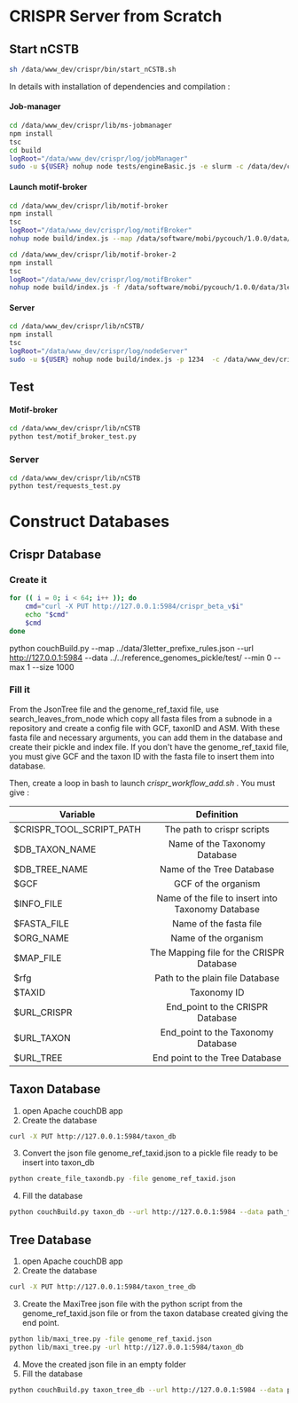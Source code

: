 # CRISPR Server from Scratch

## Start nCSTB
```sh
sh /data/www_dev/crispr/bin/start_nCSTB.sh
```

In details with installation of dependencies and compilation :
#### Job-manager
```sh
cd /data/www_dev/crispr/lib/ms-jobmanager
npm install
tsc
cd build
logRoot="/data/www_dev/crispr/log/jobManager"
sudo -u ${USER} nohup node tests/engineBasic.js -e slurm -c /data/dev/crispr/tmp -a 192.168.117.151 -p 2129 -k 1234 -b ../../jobmanager.conf > $logRoot.log 2> $logRoot.err &
```

#### Launch motif-broker
```sh
cd /data/www_dev/crispr/lib/motif-broker
npm install
tsc
logRoot="/data/www_dev/crispr/log/motifBroker"
nohup node build/index.js --map /data/software/mobi/pycouch/1.0.0/data/3letter_prefixe_rules.json -r http://arwen-cdb.ibcp.fr:5984 > $logRoot.log 2> $logRoot.err &

cd /data/www_dev/crispr/lib/motif-broker-2
npm install
tsc
logRoot="/data/www_dev/crispr/log/motifBroker"
nohup node build/index.js -f /data/software/mobi/pycouch/1.0.0/data/3letter_prefixe_rules.json -p 5984 -l 2346 -d http://arwen-cdb.ibcp.fr >$logRoot.log 2> $logRoot.err &
```

#### Server
```sh
cd /data/www_dev/crispr/lib/nCSTB/
npm install
tsc
logRoot="/data/www_dev/crispr/log/nodeServer"
sudo -u ${USER} nohup node build/index.js -p 1234  -c /data/www_dev/crispr/lib/crispr-service-conf.json > $logRoot.log 2> $logRoot.err&
```


## Test
#### Motif-broker
```sh
cd /data/www_dev/crispr/lib/nCSTB
python test/motif_broker_test.py
```

### Server
```sh
cd /data/www_dev/crispr/lib/nCSTB
python test/requests_test.py
```

# Construct Databases

## Crispr Database
### Create it
```sh
for (( i = 0; i < 64; i++ )); do
    cmd="curl -X PUT http://127.0.0.1:5984/crispr_beta_v$i"
    echo "$cmd"
    $cmd
done
```

python couchBuild.py --map ../data/3letter_prefixe_rules.json --url http://127.0.0.1:5984 --data ../../reference_genomes_pickle/test/ --min 0 --max 1 --size 1000

### Fill it
From the JsonTree file and the genome_ref_taxid file, use search_leaves_from_node which copy all fasta files from a subnode in a repository and create a config file with GCF, taxonID and ASM.
With these fasta file and necessary arguments, you can add them in the database and create their pickle and index file.
If you don't have the genome_ref_taxid file, you must give GCF and the taxon ID with the fasta file to insert them into database.

Then, create a loop in bash to launch *crispr_workflow_add.sh* . You must give :

| Variable                 |                     Definition                    |
|--------------------------|:-------------------------------------------------:|
| $CRISPR_TOOL_SCRIPT_PATH |               The path to crispr scripts          |
| $DB_TAXON_NAME           |           Name of the Taxonomy Database           |
| $DB_TREE_NAME            |               Name of the Tree Database           |
| $GCF                     |                GCF of the organism                |
| $INFO_FILE               | Name of the file to insert into Taxonomy Database |
| $FASTA_FILE              |               Name of the fasta file              |
| $ORG_NAME                |                Name of the organism               |
| $MAP_FILE                |      The Mapping file for the CRISPR Database     |
| $rfg                     |          Path to the plain file Database          |
| $TAXID                   |                    Taxonomy ID                    |
| $URL_CRISPR              |          End_point to the CRISPR Database         |
| $URL_TAXON               |         End_point to the Taxonomy Database        |
| $URL_TREE                |             End point to the Tree Database        |



## Taxon Database

1. open Apache couchDB app
2. Create the database
```sh
curl -X PUT http://127.0.0.1:5984/taxon_db
```
3. Convert the json file genome_ref_taxid.json to a pickle file ready to be insert into taxon_db
```sh
python create_file_taxondb.py -file genome_ref_taxid.json
```
4. Fill the database
```sh
python couchBuild.py taxon_db --url http://127.0.0.1:5984 --data path_folder
```

## Tree Database

1. open Apache couchDB app
2. Create the database
```sh
curl -X PUT http://127.0.0.1:5984/taxon_tree_db
```
3. Create the MaxiTree json file with the python script from the genome_ref_taxid.json file or from the taxon database created giving the end point.
```sh
python lib/maxi_tree.py -file genome_ref_taxid.json
python lib/maxi_tree.py -url http://127.0.0.1:5984/taxon_db
```
4. Move the created json file in an empty folder
5. Fill the database
```sh
python couchBuild.py taxon_tree_db --url http://127.0.0.1:5984 --data path_folder
```
